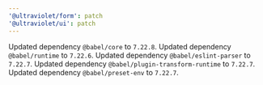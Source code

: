 ```yaml
---
'@ultraviolet/form': patch
'@ultraviolet/ui': patch
---
```


Updated dependency `@babel/core` to `7.22.8`.
Updated dependency `@babel/runtime` to `7.22.6`.
Updated dependency `@babel/eslint-parser` to `7.22.7`.
Updated dependency `@babel/plugin-transform-runtime` to `7.22.7`.
Updated dependency `@babel/preset-env` to `7.22.7`.
